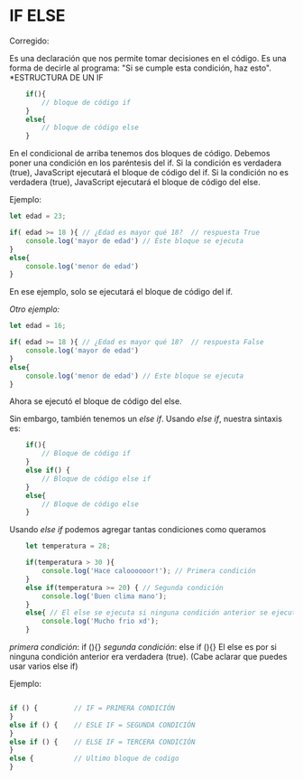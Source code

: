 # IF ELSE
Corregido:

Es una declaración que nos permite tomar decisiones en el código.
Es una forma de decirle al programa: "Si se cumple esta condición, haz esto".
*ESTRUCTURA DE UN IF 
```javascript
    if(){
        // bloque de código if
    }
    else{
        // bloque de código else
    }
```
En el condicional de arriba tenemos dos bloques de código.
Debemos poner una condición en los paréntesis del if.
Si la condición es verdadera (true), JavaScript ejecutará el bloque de código del if.
Si la condición no es verdadera (true), JavaScript ejecutará el bloque de código del else.

Ejemplo:
```javascript
let edad = 23;

if( edad >= 18 ){ // ¿Edad es mayor qué 18?  // respuesta True
    console.log('mayor de edad') // Este bloque se ejecuta
}
else{
    console.log('menor de edad')
}
```
En ese ejemplo, solo se ejecutará el bloque de código del if.

*Otro ejemplo:*
```javascript
let edad = 16;

if( edad >= 18 ){ // ¿Edad es mayor qué 18?  // respuesta False
    console.log('mayor de edad') 
}
else{
    console.log('menor de edad') // Este bloque se ejecuta
}
```
Ahora se ejecutó el bloque de código del else.

Sin embargo, también tenemos un *else if*.
Usando *else if*, nuestra sintaxis es:
```javascript
    if(){
        // Bloque de código if
    }
    else if() {
        // Bloque de código else if
    }
    else{
        // Bloque de código else
    }

```
Usando *else if* podemos agregar tantas condiciones como queramos

```javascript
    let temperatura = 28;

    if(temperatura > 30 ){
        console.log('Hace caloooooor!'); // Primera condición
    }
    else if(temperatura >= 20) { // Segunda condición
        console.log('Buen clima mano');
    }
    else{ // El else se ejecuta si ninguna condición anterior se ejecutó
        console.log('Mucho frio xd');
    }
```

*primera condición*: if (){}
*segunda condición*: else if (){}
El else es por si ninguna condición anterior era verdadera (true).
(Cabe aclarar que puedes usar varios else if)

Ejemplo:
```javascript

if () {         // IF = PRIMERA CONDICIÓN
} 
else if () {    // ESLE IF = SEGUNDA CONDICIÓN
} 
else if () {    // ELSE IF = TERCERA CONDICIÓN
} 
else {          // Ultimo bloque de codigo    
}
```

